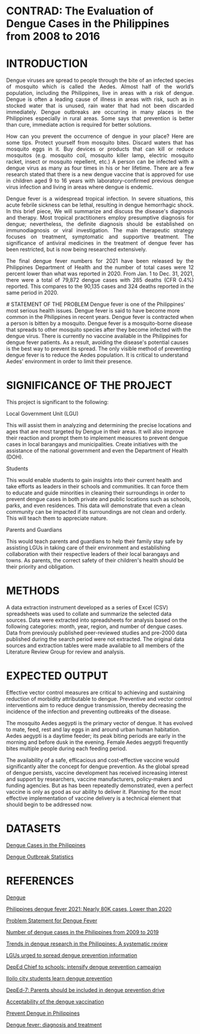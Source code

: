 # CONTRAD: The Evaluation of Dengue Cases in the Philippines from 2008 to 2016
# INTRODUCTION
<div style="text-align: justify">
Dengue viruses are spread to people through the bite of an infected species of mosquito which is called the Aedes. Almost half of the world’s population, including the Philippines, live in areas with a risk of dengue. Dengue is often a leading cause of illness in areas with risk, such as in stocked water that is unused, rain water that had not been discarded immediately. Dengue outbreaks are occurring in many places in the Philippines especially in rural areas. Some says that prevention is better than cure, immediate action is required for better solutions.

How can you prevent the occurrence of dengue in your place? Here are some tips. Protect yourself from mosquito bites. Discard waters that has mosquito eggs in it. Buy devices or products that can kill or reduce mosquitos (e.g. mosquito coil, mosquito killer lamp, electric mosquito racket, insect or mosquito repellent, etc.) A person can be infected with a dengue virus as many as four times in his or her lifetime. There are a few research stated that there is a new dengue vaccine that is approved for use in children aged 9 to 16 years with laboratory-confirmed previous dengue virus infection and living in areas where dengue is endemic.

Dengue fever is a widespread tropical infection. In severe situations, this acute febrile sickness can be lethal, resulting in dengue hemorrhagic shock. In this brief piece, We will summarize and discuss the disease's diagnosis and therapy. Most tropical practitioners employ presumptive diagnosis for dengue; nevertheless, the definite diagnosis should be established on immunodiagnosis or viral investigation. The main therapeutic strategy focuses on treatment, symptomatic and supportive treatment. The significance of antiviral medicines in the treatment of dengue fever has been restricted, but is now being researched extensively.

The final dengue fever numbers for 2021 have been released by the Philippines Department of Health and the number of total cases were 12 percent lower than what was reported in 2020. From Jan. 1 to Dec. 31, 2021, there were a total of 79,872 dengue cases with 285 deaths (CFR 0.4%) reported. This compares to the 90,135 cases and 324 deaths reported in the same period in 2020.
</div>
# STATEMENT OF THE PROBLEM
Dengue fever is one of the Philippines' most serious health issues. Dengue fever is said to have become more common in the Philippines in recent years. Dengue fever is contracted when a person is bitten by a mosquito. Dengue fever is a mosquito-borne disease that spreads to other mosquito species after they become infected with the dengue virus. There is currently no vaccine available in the Philippines for dengue fever patients. As a result, avoiding the disease's potential causes is the best way to prevent its spread. The only visible method of preventing dengue fever is to reduce the Aedes population.  It is critical to understand Aedes' environment in order to limit their presence.

# SIGNIFICANCE OF THE PROJECT
This project is significant to the following:

Local Government Unit (LGU)  

This will assist them in analyzing and determining the precise locations and ages that are most targeted by Dengue in their areas. It will also improve their reaction and prompt them to implement measures to prevent dengue cases in local barangays and municipalities. Create initiatives with the assistance of the national government and even the Department of Health (DOH).

Students  

This would enable students to gain insights into their current health and take efforts as leaders in their schools and communities. It can force them to educate and guide minorities in cleaning their surroundings in order to prevent dengue cases in both private and public locations such as schools, parks, and even residences. This data will demonstrate that even a clean community can be impacted if its surroundings are not clean and orderly. This will teach them to appreciate nature.

Parents and Guardians  

This would teach parents and guardians to help their family stay safe by assisting LGUs in taking care of their environment and establishing collaboration with their respective leaders of their local barangays and towns. As parents, the correct safety of their children's health should be their priority and obligation.

# METHODS
A data extraction instrument developed as a series of Excel (CSV) spreadsheets was used to collate and summarize the selected data sources. Data were extracted into spreadsheets for analysis based on the following categories: month, year, region, and number of dengue cases. Data from previously published peer-reviewed studies and pre-2000 data published during the search period were not extracted. The original data sources and extraction tables were made available to all members of the Literature Review Group for review and analysis.

# EXPECTED OUTPUT
Effective vector control measures are critical to achieving and sustaining reduction of morbidity attributable to dengue. Preventive and vector control interventions aim to reduce dengue transmission, thereby decreasing the incidence of the infection and preventing outbreaks of the disease.

The mosquito Aedes aegypti is the primary vector of dengue. It has evolved to mate, feed, rest and lay eggs in and around urban human habitation. Aedes aegypti is a daytime feeder; its peak biting periods are early in the morning and before dusk in the evening. Female Aedes aegypti frequently bites multiple people during each feeding period. 

The availability of a safe, efficacious and cost-effective vaccine would significantly alter the concept for dengue prevention. As the global spread of dengue persists, vaccine development has received increasing interest and support by researchers, vaccine manufacturers, policy-makers and funding agencies. But as has been repeatedly demonstrated, even a perfect vaccine is only as good as our ability to deliver it. Planning for the most effective implementation of vaccine delivery is a technical element that should begin to be addressed now.

# DATASETS
[Dengue Cases in the Philippines](https://www.kaggle.com/datasets/grosvenpaul/dengue-cases-in-the-philippines)

[Dengue Outbreak Statistics](https://data.gov.sg/dataset/vector-control-data-dengue-outbreak-statistics?resource_id=0e185366-f2a0-489f-bce8-17b4a24ea339)

# REFERENCES
[Dengue](https://www.cdc.gov/dengue/index.html)

[Philippines dengue fever 2021: Nearly 80K cases, Lower than 2020](https://manilanews.ph/philippines-dengue-fever-2021-nearly-80k-cases-lower-than-2020/)

[Problem Statement for Dengue Fever](https://www.bartleby.com/essay/Problem-Statement-For-Dengue-Fever-PJ4282WPCU)

[Number of dengue cases in the Philippines from 2009 to 2019](https://www.statista.com/statistics/1120319/philippines-number-dengue-cases/)

[Trends in dengue research in the Philippines: A systematic review](https://www.ncbi.nlm.nih.gov/pmc/articles/PMC6483330/)

[LGUs urged to spread dengue prevention information](https://www.pna.gov.ph/articles/1070623)

[DepEd Chief to schools: intensify dengue prevention campaign](https://www.officialgazette.gov.ph/2010/09/07/deped-chief-to-schools-intensify-dengue-prevention-campaign/)

[Iloilo city students learn dengue prevention](https://www.pna.gov.ph/articles/1072354)

[DepEd-7: Parents should be included in dengue prevention drive](https://cebudailynews.inquirer.net/251828/deped-7-parents-should-be-included-in-dengue-prevention-drive)

[Acceptability of the dengue vaccination](https://pubmed.ncbi.nlm.nih.gov/30201034/)

[Prevent Dengue in Philippines](http://www.clarkphilippines.com/prevent-dengue-in-philippines-repel-mosquitoes-how-to-avoid-mosquito-bites/)

[Dengue fever: diagnosis and treatment](https://www.tandfonline.com/doi/abs/10.1586/eri.10.53)
